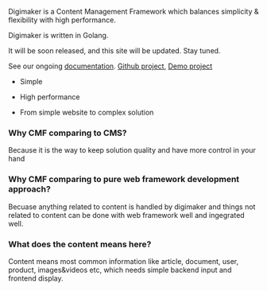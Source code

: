

Digimaker is a Content Management Framework which balances simplicity & flexibility with high performance. 

Digimaker is written in Golang.

It will be soon released, and this site will be updated. Stay tuned.

See our ongoing [documentation](https://digimaker.org/doc). [Github project](https://github.com/digimakergo/digimaker), [Demo project](https://github.com/digimakergo/dmdemo)

- Simple

- High performance

- From simple website to complex solution


### Why CMF comparing to CMS?
Because it is the way to keep solution quality and have more control in your hand


### Why CMF comparing to pure web framework development approach?
Becuase anything related to content is handled by digimaker and things not related to content can be done with web framework well and ingegrated well.

### What does the content means here?
Content means most common information like article, document, user, product, images&videos etc, which needs simple backend input and frontend display.
